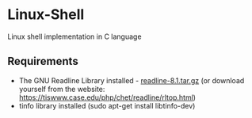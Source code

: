# Linux-Shell
Linux shell implementation in C language

## Requirements
* The GNU Readline Library installed - [readline-8.1.tar.gz](ftp://ftp.gnu.org/gnu/readline/readline-8.1.tar.gz) (or download yourself from the website:
https://tiswww.case.edu/php/chet/readline/rltop.html)
* tinfo library installed (sudo apt-get install libtinfo-dev)
